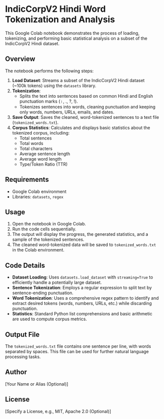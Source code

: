 # IndicCorpV2 Hindi Word Tokenization and Analysis

This Google Colab notebook demonstrates the process of loading, tokenizing, and performing basic statistical analysis on a subset of the IndicCorpV2 Hindi dataset.

## Overview

The notebook performs the following steps:

1.  **Load Dataset**: Streams a subset of the IndicCorpV2 Hindi dataset (~100k tokens) using the `datasets` library.
2.  **Tokenization**:
    *   Splits the text into sentences based on common Hindi and English punctuation marks (।, ., ?, !).
    *   Tokenizes sentences into words, cleaning punctuation and keeping only words, numbers, URLs, emails, and dates.
3.  **Save Output**: Saves the cleaned, word-tokenized sentences to a text file (`tokenized_words.txt`).
4.  **Corpus Statistics**: Calculates and displays basic statistics about the tokenized corpus, including:
    *   Total sentences
    *   Total words
    *   Total characters
    *   Average sentence length
    *   Average word length
    *   Type/Token Ratio (TTR)

## Requirements

*   Google Colab environment
*   Libraries: `datasets`, `regex`

## Usage

1.  Open the notebook in Google Colab.
2.  Run the code cells sequentially.
3.  The output will display the progress, the generated statistics, and a sample of the tokenized sentences.
4.  The cleaned word-tokenized data will be saved to `tokenized_words.txt` in the Colab environment.

## Code Details

*   **Dataset Loading**: Uses `datasets.load_dataset` with `streaming=True` to efficiently handle a potentially large dataset.
*   **Sentence Tokenization**: Employs a regular expression to split text by sentence-ending punctuation.
*   **Word Tokenization**: Uses a comprehensive regex pattern to identify and extract desired tokens (words, numbers, URLs, etc.) while discarding punctuation.
*   **Statistics**: Standard Python list comprehensions and basic arithmetic are used to compute corpus metrics.

## Output File

The `tokenized_words.txt` file contains one sentence per line, with words separated by spaces. This file can be used for further natural language processing tasks.

## Author

[Your Name or Alias (Optional)]

## License

[Specify a License, e.g., MIT, Apache 2.0 (Optional)]
